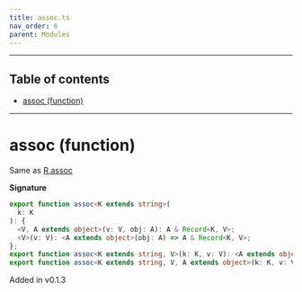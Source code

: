 ```yaml
---
title: assoc.ts
nav_order: 6
parent: Modules
---
```


---

<h2 class="text-delta">Table of contents</h2>

- [assoc (function)](#assoc-function)

---

# assoc (function)

Same as [R.assoc](https://ramdajs.com/docs/#assoc)

**Signature**

```ts
export function assoc<K extends string>(
  k: K
): {
  <V, A extends object>(v: V, obj: A): A & Record<K, V>;
  <V>(v: V): <A extends object>(obj: A) => A & Record<K, V>;
};
export function assoc<K extends string, V>(k: K, v: V): <A extends object>(obj: A) => A & Record<K, V>;
export function assoc<K extends string, V, A extends object>(k: K, v: V, obj: A): A & Record<K, V>; { ... }
```

Added in v0.1.3
